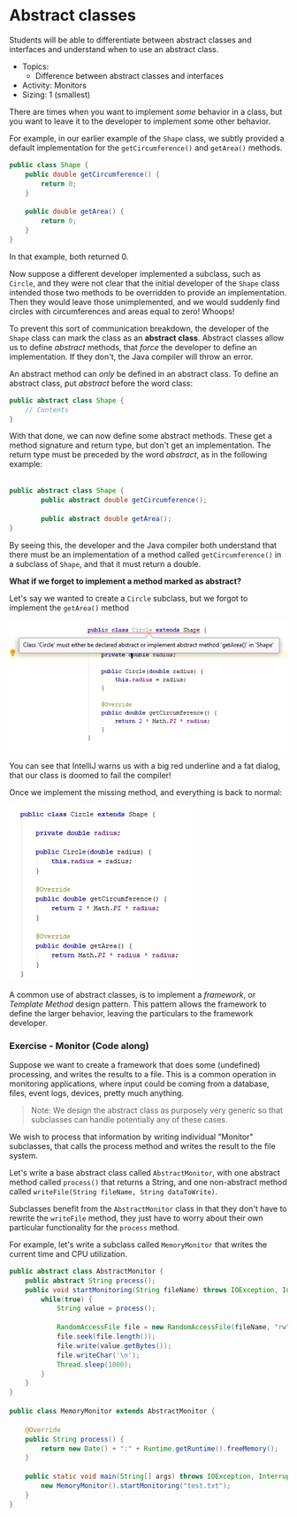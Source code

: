 # Abstract classes

Students will be able to differentiate between abstract classes and interfaces and understand when to use an abstract class. 

- Topics:
   - Difference between abstract classes and interfaces
- Activity: Monitors
- Sizing: 1 (smallest)

There are times when you want to implement _some_ behavior in a class, but you want to leave it to the developer to implement some other behavior.

For example, in our earlier example of the `Shape` class, we subtly provided a default implementation for the `getCircumference()` and `getArea()` methods.

```java
public class Shape {
    public double getCircumference() {
        return 0;
    }

    public double getArea() {
        return 0;
    }
}

```

In that example, both returned 0.

Now suppose a different developer implemented a subclass, such as `Circle`, and they were not clear that the initial developer of the `Shape` class intended those two methods to be overridden to provide an implementation. Then they would leave those unimplemented, and we would suddenly find circles with circumferences and areas equal to zero! Whoops!

To prevent this sort of communication breakdown, the developer of the `Shape` class can mark the class as an **abstract class**. Abstract classes allow us to define _abstract_ methods, that _force_ the developer to define an implementation. If they don't, the Java compiler will throw an error.

An abstract method can _only_ be defined in an abstract class. To define an abstract class, put _abstract_ before the word class:

```java
public abstract class Shape {
    // Contents
}
``` 

With that done, we can now define some abstract methods. These get a method signature and return type, but don't get an implementation. The return type must be preceded by the word _abstract_, as in the following example:

```java

public abstract class Shape {
        public abstract double getCircumference();

        public abstract double getArea();
}

```

By seeing this, the developer and the Java compiler both understand that there must be an implementation of a method called `getCircumference()` in a subclass of `Shape`, and that it must return a double. 

**What if we forget to implement a method marked as abstract?**

Let's say we wanted to create a `Circle` subclass, but we forgot to implement the `getArea()` method

![](resources/failed-to-implement-abstract.png)

You can see that IntelliJ warns us with a big red underline and a fat dialog, that our class is doomed to fail the compiler!

Once we implement the missing method, and everything is back to normal:

![](resources/implement-abstract.png)

A common use of abstract classes, is to implement a _framework_, or _Template Method_ design pattern. This pattern allows the framework to define the larger behavior, leaving the particulars to the framework developer.

### Exercise - Monitor (Code along) 

Suppose we want to create a framework that does some (undefined) processing, and writes the results to a file. This is a common operation in monitoring applications, where input could be coming from a database, files, event logs, devices, pretty much anything.

> Note: We design the abstract class as purposely very generic so that subclasses can handle potentially any of these cases.

We wish to process that information by writing individual "Monitor" subclasses, that calls the process method and writes the result to the file system.

Let's write a base abstract class called `AbstractMonitor`, with one abstract method called `process()` that returns a String, and one non-abstract method called `writeFile(String fileName, String dataToWrite)`. 

Subclasses benefit from the `AbstractMonitor` class in that they don't have to rewrite the `writeFile` method, they just have to worry about their own particular functionality for the `process` method.

For example, let's write a subclass called `MemoryMonitor` that writes the current time and CPU utilization. 

```java
public abstract class AbstractMonitor {
    public abstract String process();
    public void startMonitoring(String fileName) throws IOException, InterruptedException {
        while(true) {
            String value = process();

            RandomAccessFile file = new RandomAccessFile(fileName, "rw");
            file.seek(file.length());
            file.write(value.getBytes());
            file.writeChar('\n');
            Thread.sleep(1000);
        }
    }
}

public class MemoryMonitor extends AbstractMonitor {

    @Override
    public String process() {
        return new Date() + ":" + Runtime.getRuntime().freeMemory();
    }

    public static void main(String[] args) throws IOException, InterruptedException {
        new MemoryMonitor().startMonitoring("test.txt");
    }
}

```

<!-- NOTE TO INSTRUCTOR: Execute this method, then open the test.txt file in IntelliJ and watch it refresh every second. If it does not refresh on its own, keep hitting Ctrl-Alt-Y every second or so and it will tail the file. -->
